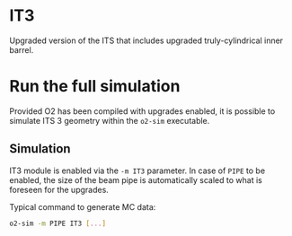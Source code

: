 <!-- doxy
\page refDetectorsUpgradesIT3 UpgradesIT3
/doxy -->

# IT3
Upgraded version of the ITS that includes upgraded truly-cylindrical inner barrel.

# Run the full simulation
Provided O2 has been compiled with upgrades enabled, it is possible to simulate ITS 3 geometry within the `o2-sim` executable.

## Simulation
IT3 module is enabled via the `-m IT3` parameter.
In case of `PIPE` to be enabled, the size of the beam pipe is automatically scaled to what is foreseen for the upgrades.

Typical command to generate MC data:
```bash
o2-sim -m PIPE IT3 [...]
```

<!-- ## Reconstruction
Currently, the reconstruction is driven the `Detectors/Upgrades/ALICE3/TRK/macros/ALICE3toAO2D.C`, which takes as input the hits generated by simulation. Hits can be smeared upon request (see `kUseSmearing`). -->